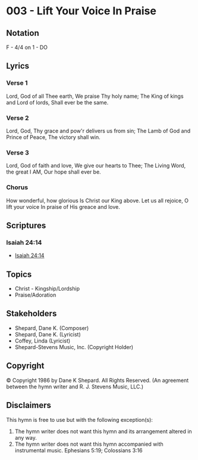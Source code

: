 # 003 - Lift Your Voice In Praise

## Notation

F - 4/4 on 1 - DO

## Lyrics

### Verse 1

Lord, God of all Thee earth, We praise Thy holy name; The King of kings and Lord of lords, Shall ever be the same.

### Verse 2

Lord, God, Thy grace and pow'r delivers us from sin; The Lamb of God and Prince of Peace, The victory shall win.

### Verse 3

Lord, God of faith and love, We give our hearts to Thee; The Living Word, the great I AM, Our hope shall ever be.

### Chorus

How wonderful, how glorious Is Christ our King above. Let us all rejoice, O lift your voice In praise of His greace and love.


## Scriptures

### Isaiah 24:14

- [Isaiah 24:14](https://www.biblegateway.com/passage/?search=Isaiah%2024%3A14)


## Topics

- Christ - Kingship/Lordship
- Praise/Adoration

## Stakeholders

- Shepard, Dane K. (Composer)
- Shepard, Dane K. (Lyricist)
- Coffey, Linda (Lyricist)
- Shepard-Stevens Music, Inc. (Copyright Holder)

## Copyright

© Copyright  1986 by Dane K Shepard. All Rights Reserved.
(An agreement between the hymn writer and R. J. Stevens Music, LLC.)

## Disclaimers

This hymn is free to use but with the following exception(s):
1. The hymn writer does not want this hymn and its arrangement altered in any way.
2. The hymn writer does not want this hymn accompanied with instrumental music.
Ephesians 5:19; Colossians 3:16

